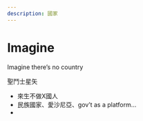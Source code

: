 ```yaml
---
description: 國家
---
```


# Imagine

Imagine there’s no country

聖鬥士星矢

* 來生不做X國人
* 民族國家、愛沙尼亞、gov’t as a platform…
* 
